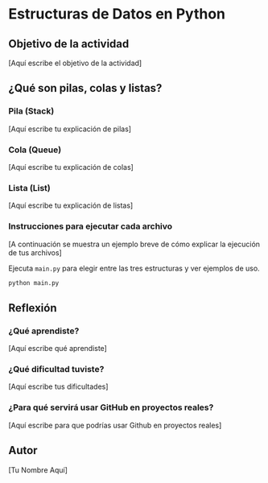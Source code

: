 # Estructuras de Datos en Python

## Objetivo de la actividad

[Aquí escribe el objetivo de la actividad]

## ¿Qué son pilas, colas y listas?

### Pila (Stack)

[Aquí escribe tu explicación de pilas]

### Cola (Queue)

[Aquí escribe tu explicación de colas]

### Lista (List)

[Aquí escribe tu explicación de listas]

### Instrucciones para ejecutar cada archivo

[A continuación se muestra un ejemplo breve de cómo explicar la ejecución de tus archivos]

Ejecuta `main.py` para elegir entre las tres estructuras y ver ejemplos de uso.

```bash
python main.py
```

## Reflexión

### ¿Qué aprendiste?

[Aquí escribe qué aprendiste]

### ¿Qué dificultad tuviste?

[Aquí escribe tus dificultades]

### ¿Para qué servirá usar GitHub en proyectos reales?

[Aquí escribe para que podrías usar Github en proyectos reales]

## Autor
[Tu Nombre Aquí]
